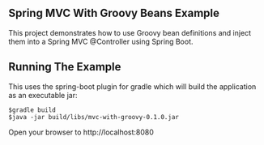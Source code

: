 Spring MVC With Groovy Beans Example
------------------------------------

This project demonstrates how to use Groovy bean definitions and inject them into a Spring MVC @Controller using Spring Boot. 

Running The Example
-----
This uses the spring-boot plugin for gradle which will build the application as an executable jar:

````
$gradle build
$java -jar build/libs/mvc-with-groovy-0.1.0.jar
````
Open your browser to http://localhost:8080
